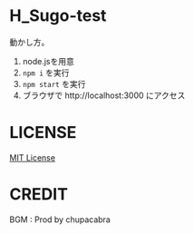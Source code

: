# H_Sugo-test

動かし方。

1. node.jsを用意
2. `npm i` を実行
3. `npm start` を実行
4. ブラウザで http://localhost:3000 にアクセス

# LICENSE
<a href="https://github.com/shinonomekazan/H-Sugo-test/blob/main/LICENSE">MIT License</a>

# CREDIT
BGM : Prod by chupacabra
